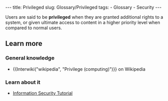 --- title: Privileged slug: Glossary/Privileged tags: - Glossary - Security ---

Users are said to be **privileged** when they are granted additional rights to a system, or given ultimate access to content in a higher priority level when compared to normal users. 

Learn more
----------

### General knowledge

-   {{Interwiki("wikipedia", "Privilege (computing)")}} on Wikipedia

### Learn about it

-   [Information Security Tutorial](/en-US/docs/Web/Security/Information_Security_Basics)
